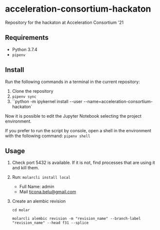 # acceleration-consortium-hackaton
Repository for the hackaton at Acceleration Consortium '21

## Requirements

- Python 3.7.4
- `pipenv`

## Install

Run the following commands in a terminal in the current repository:

1. Clone the repository
2. `pipenv sync`
3. ``python -m ipykernel install --user --name=acceleration-consortium-hackaton`

Now it is possible to edit the Jupyter Notebook selecting the project environment.

If you prefer to run the script by console, open a shell in the environment with the following command: `pipenv shell`

## Usage

1. Check port 5432 is available. If it is not, find processes that are using it and kill them.

2. Run: `molarcli install local`

   - Full Name: admin
   - Mail ticona.belu@gmail.com 

3. Create an alembic revision 

   `cd molar`

   `molarcli alembic revision -m "revision_name" --branch-label "revision_name" --head f31 --splice`

